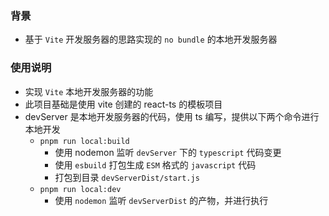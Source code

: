 ### 背景
- 基于 `Vite` 开发服务器的思路实现的 `no bundle` 的本地开发服务器

### 使用说明
- 实现 `Vite` 本地开发服务器的功能
- 此项目基础是使用 vite 创建的 react-ts 的模板项目
- devServer 是本地开发服务器的代码，使用 ts 编写，提供以下两个命令进行本地开发
  - `pnpm run local:build`
    - 使用 nodemon 监听 `devServer` 下的 `typescript` 代码变更
    - 使用 `esbuild` 打包生成 `ESM` 格式的 `javascript` 代码
    - 打包到目录 `devServerDist/start.js`
  - `pnpm run local:dev`
    - 使用 `nodemon` 监听 `devServerDist` 的产物，并进行执行
